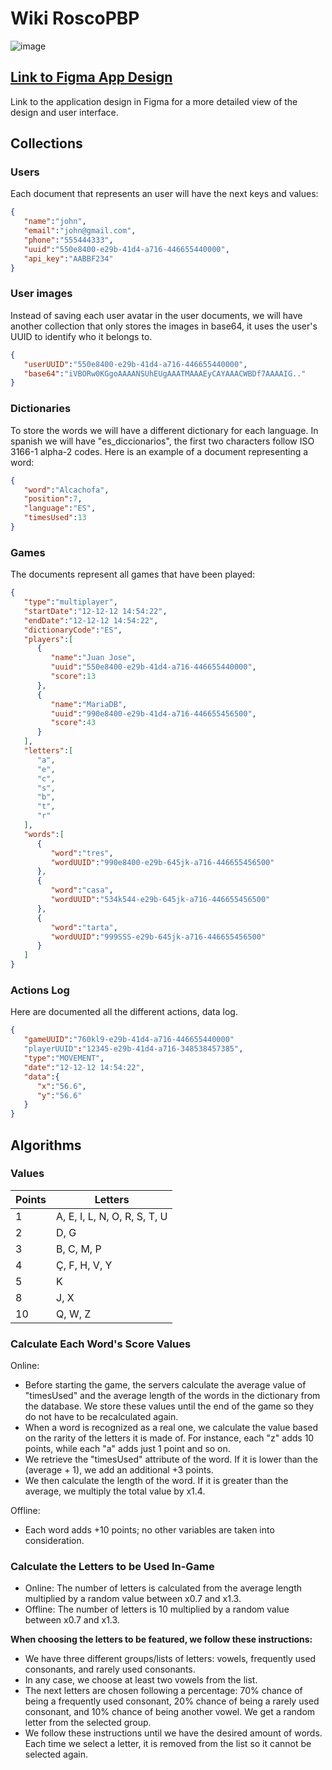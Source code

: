  # Wiki RoscoPBP
 
![image](https://github.com/RoscoPBP/.github/assets/122391569/452039c7-18d9-49da-a17b-cd8a82c46e7f)
## [Link to Figma App Design](https://www.figma.com/file/dJNR8Est6aV9OW9DsHLKpz/Rosc%C3%B2drom?type=design&node-id=0-1&mode=design)
Link to the application design in Figma for a more detailed view of the design and user interface.

 
 ## Collections
 
### Users
Each document that represents an user will have the next keys and values:

```json
{
   "name":"john",
   "email":"john@gmail.com",
   "phone":"555444333",
   "uuid":"550e8400-e29b-41d4-a716-446655440000",
   "api_key":"AABBF234"
}
```

 ### User images
 Instead of saving each user avatar in the user documents, we will have another collection that only stores the images in base64, it uses the user's UUID to identify who it belongs to.
 
```json
{
   "userUUID":"550e8400-e29b-41d4-a716-446655440000",
   "base64":"iVBORw0KGgoAAAANSUhEUgAAATMAAAEyCAYAAACWBDf7AAAAIG.."
}
```

### Dictionaries
To store the words we will have a different dictionary for each language. In spanish we will have "es_diccionarios", the first two characters follow ISO 3166-1 alpha-2 codes. Here is an example of a document representing a word:

```json
{
   "word":"Alcachofa",
   "position":7,
   "language":"ES",
   "timesUsed":13
}
```

### Games
The documents represent all games that have been played:

```json
{
   "type":"multiplayer",
   "startDate":"12-12-12 14:54:22",
   "endDate":"12-12-12 14:54:22",
   "dictionaryCode":"ES",
   "players":[
      {
         "name":"Juan Jose",
         "uuid":"550e8400-e29b-41d4-a716-446655440000",
         "score":13
      },
      {
         "name":"MariaDB",
         "uuid":"990e8400-e29b-41d4-a716-446655456500",
         "score":43
      }
   ],
   "letters":[
      "a",
      "e",
      "c",
      "s",
      "b",
      "t",
      "r"
   ],
   "words":[
      {
         "word":"tres",
         "wordUUID":"990e8400-e29b-645jk-a716-446655456500"
      },
      {
         "word":"casa",
         "wordUUID":"534k544-e29b-645jk-a716-446655456500"
      },
      {
         "word":"tarta",
         "wordUUID":"999SSS-e29b-645jk-a716-446655456500"
      }
   ]
}
```

### Actions Log
Here are documented all the different actions, data log.

```json
{
   "gameUUID":"760kl9-e29b-41d4-a716-446655440000"
   "playerUUID":"12345-e29b-41d4-a716-348538457385",
   "type":"MOVEMENT",
   "date":"12-12-12 14:54:22",
   "data":{
      "x":"56.6",
      "y":"56.6"
   }
}
```

## Algorithms

### Values
| Points | Letters      |
|--------|--------------|
| 1      | A, E, I, L, N, O, R, S, T, U |
| 2      | D, G         |
| 3      | B, C, M, P   |
| 4      | Ç, F, H, V, Y |
| 5      | K            |
| 8      | J, X         |
| 10     | Q, W, Z      |

### Calculate Each Word's Score Values

Online:

- Before starting the game, the servers calculate the average value of "timesUsed" and the average length of the words in the dictionary from the database. We store these values until the end of the game so they do not have to be recalculated again.
- When a word is recognized as a real one, we calculate the value based on the rarity of the letters it is made of. For instance, each "z" adds 10 points, while each "a" adds just 1 point and so on.
- We retrieve the "timesUsed" attribute of the word. If it is lower than the (average + 1), we add an additional +3 points.
- We then calculate the length of the word. If it is greater than the average, we multiply the total value by x1.4.

Offline:
- Each word adds +10 points; no other variables are taken into consideration.

### Calculate the Letters to be Used In-Game
- Online: The number of letters is calculated from the average length multiplied by a random value between x0.7 and x1.3.
- Offline: The number of letters is 10 multiplied by a random value between x0.7 and x1.3.

**When choosing the letters to be featured, we follow these instructions:**

- We have three different groups/lists of letters: vowels, frequently used consonants, and rarely used consonants.
- In any case, we choose at least two vowels from the list.
- The next letters are chosen following a percentage: 70% chance of being a frequently used consonant, 20% chance of being a rarely used consonant, and 10% chance of being another vowel. We get a random letter from the selected group.
- We follow these instructions until we have the desired amount of words. Each time we select a letter, it is removed from the list so it cannot be selected again.
